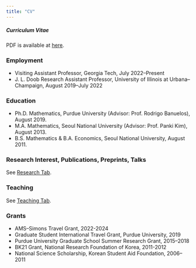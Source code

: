 ```yaml
---
title: "CV"
---
```


##### Curriculum Vitae

PDF is available at [here](cv-dkim.pdf).

### Employment
- Visiting Assistant Professor, Georgia Tech, July 2022–Present 
- J. L. Doob Research Assistant Professor, University of Illinois at Urbana–Champaign, August 2019–July 2022

### Education
- Ph.D. Mathematics, Purdue University (Advisor: Prof. Rodrigo Banuelos), August 2019. 
- M.A. Mathematics, Seoul National University (Advisor: Prof. Panki Kim), August 2013.
- B.S. Mathematics & B.A. Economics, Seoul National University, August 2011.

### Research Interest, Publications, Preprints, Talks
See [Research Tab](/research).

### Teaching
See [Teaching Tab](/teaching).

### Grants
- AMS–Simons Travel Grant, 2022-2024 
- Graduate Student International Travel Grant, Purdue University, 2019 
- Purdue University Graduate School Summer Research Grant, 2015–2018 
- BK21 Grant, National Research Foundation of Korea, 2011-2012 
- National Science Scholarship, Korean Student Aid Foundation, 2006–2011 
